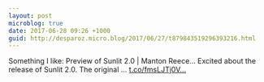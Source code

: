 ```yaml
---
layout: post
microblog: true
date: 2017-06-28 09:26 +1000
guid: http://desparoz.micro.blog/2017/06/27/t879843519296393216.html
---
```

Something I like: Preview of Sunlit 2.0 | Manton Reece… 
 Excited about the release of Sunlit 2.0. The original ... [t.co/fmsLJTj0V...](https://t.co/fmsLJTj0V8)
